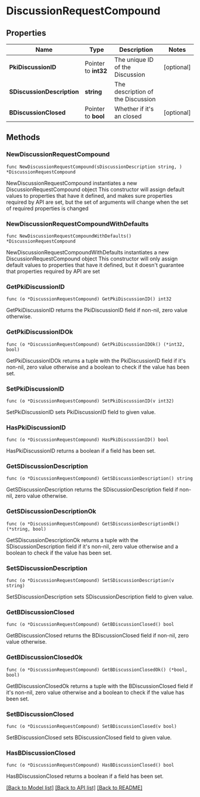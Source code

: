 # DiscussionRequestCompound

## Properties

Name | Type | Description | Notes
------------ | ------------- | ------------- | -------------
**PkiDiscussionID** | Pointer to **int32** | The unique ID of the Discussion | [optional] 
**SDiscussionDescription** | **string** | The description of the Discussion | 
**BDiscussionClosed** | Pointer to **bool** | Whether if it&#39;s an closed | [optional] 

## Methods

### NewDiscussionRequestCompound

`func NewDiscussionRequestCompound(sDiscussionDescription string, ) *DiscussionRequestCompound`

NewDiscussionRequestCompound instantiates a new DiscussionRequestCompound object
This constructor will assign default values to properties that have it defined,
and makes sure properties required by API are set, but the set of arguments
will change when the set of required properties is changed

### NewDiscussionRequestCompoundWithDefaults

`func NewDiscussionRequestCompoundWithDefaults() *DiscussionRequestCompound`

NewDiscussionRequestCompoundWithDefaults instantiates a new DiscussionRequestCompound object
This constructor will only assign default values to properties that have it defined,
but it doesn't guarantee that properties required by API are set

### GetPkiDiscussionID

`func (o *DiscussionRequestCompound) GetPkiDiscussionID() int32`

GetPkiDiscussionID returns the PkiDiscussionID field if non-nil, zero value otherwise.

### GetPkiDiscussionIDOk

`func (o *DiscussionRequestCompound) GetPkiDiscussionIDOk() (*int32, bool)`

GetPkiDiscussionIDOk returns a tuple with the PkiDiscussionID field if it's non-nil, zero value otherwise
and a boolean to check if the value has been set.

### SetPkiDiscussionID

`func (o *DiscussionRequestCompound) SetPkiDiscussionID(v int32)`

SetPkiDiscussionID sets PkiDiscussionID field to given value.

### HasPkiDiscussionID

`func (o *DiscussionRequestCompound) HasPkiDiscussionID() bool`

HasPkiDiscussionID returns a boolean if a field has been set.

### GetSDiscussionDescription

`func (o *DiscussionRequestCompound) GetSDiscussionDescription() string`

GetSDiscussionDescription returns the SDiscussionDescription field if non-nil, zero value otherwise.

### GetSDiscussionDescriptionOk

`func (o *DiscussionRequestCompound) GetSDiscussionDescriptionOk() (*string, bool)`

GetSDiscussionDescriptionOk returns a tuple with the SDiscussionDescription field if it's non-nil, zero value otherwise
and a boolean to check if the value has been set.

### SetSDiscussionDescription

`func (o *DiscussionRequestCompound) SetSDiscussionDescription(v string)`

SetSDiscussionDescription sets SDiscussionDescription field to given value.


### GetBDiscussionClosed

`func (o *DiscussionRequestCompound) GetBDiscussionClosed() bool`

GetBDiscussionClosed returns the BDiscussionClosed field if non-nil, zero value otherwise.

### GetBDiscussionClosedOk

`func (o *DiscussionRequestCompound) GetBDiscussionClosedOk() (*bool, bool)`

GetBDiscussionClosedOk returns a tuple with the BDiscussionClosed field if it's non-nil, zero value otherwise
and a boolean to check if the value has been set.

### SetBDiscussionClosed

`func (o *DiscussionRequestCompound) SetBDiscussionClosed(v bool)`

SetBDiscussionClosed sets BDiscussionClosed field to given value.

### HasBDiscussionClosed

`func (o *DiscussionRequestCompound) HasBDiscussionClosed() bool`

HasBDiscussionClosed returns a boolean if a field has been set.


[[Back to Model list]](../README.md#documentation-for-models) [[Back to API list]](../README.md#documentation-for-api-endpoints) [[Back to README]](../README.md)


